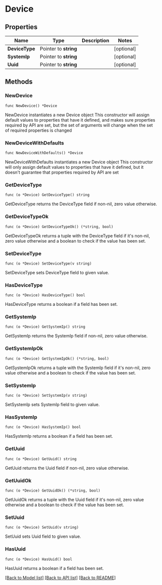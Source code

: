 # Device

## Properties

Name | Type | Description | Notes
------------ | ------------- | ------------- | -------------
**DeviceType** | Pointer to **string** |  | [optional] 
**SystemIp** | Pointer to **string** |  | [optional] 
**Uuid** | Pointer to **string** |  | [optional] 

## Methods

### NewDevice

`func NewDevice() *Device`

NewDevice instantiates a new Device object
This constructor will assign default values to properties that have it defined,
and makes sure properties required by API are set, but the set of arguments
will change when the set of required properties is changed

### NewDeviceWithDefaults

`func NewDeviceWithDefaults() *Device`

NewDeviceWithDefaults instantiates a new Device object
This constructor will only assign default values to properties that have it defined,
but it doesn't guarantee that properties required by API are set

### GetDeviceType

`func (o *Device) GetDeviceType() string`

GetDeviceType returns the DeviceType field if non-nil, zero value otherwise.

### GetDeviceTypeOk

`func (o *Device) GetDeviceTypeOk() (*string, bool)`

GetDeviceTypeOk returns a tuple with the DeviceType field if it's non-nil, zero value otherwise
and a boolean to check if the value has been set.

### SetDeviceType

`func (o *Device) SetDeviceType(v string)`

SetDeviceType sets DeviceType field to given value.

### HasDeviceType

`func (o *Device) HasDeviceType() bool`

HasDeviceType returns a boolean if a field has been set.

### GetSystemIp

`func (o *Device) GetSystemIp() string`

GetSystemIp returns the SystemIp field if non-nil, zero value otherwise.

### GetSystemIpOk

`func (o *Device) GetSystemIpOk() (*string, bool)`

GetSystemIpOk returns a tuple with the SystemIp field if it's non-nil, zero value otherwise
and a boolean to check if the value has been set.

### SetSystemIp

`func (o *Device) SetSystemIp(v string)`

SetSystemIp sets SystemIp field to given value.

### HasSystemIp

`func (o *Device) HasSystemIp() bool`

HasSystemIp returns a boolean if a field has been set.

### GetUuid

`func (o *Device) GetUuid() string`

GetUuid returns the Uuid field if non-nil, zero value otherwise.

### GetUuidOk

`func (o *Device) GetUuidOk() (*string, bool)`

GetUuidOk returns a tuple with the Uuid field if it's non-nil, zero value otherwise
and a boolean to check if the value has been set.

### SetUuid

`func (o *Device) SetUuid(v string)`

SetUuid sets Uuid field to given value.

### HasUuid

`func (o *Device) HasUuid() bool`

HasUuid returns a boolean if a field has been set.


[[Back to Model list]](../README.md#documentation-for-models) [[Back to API list]](../README.md#documentation-for-api-endpoints) [[Back to README]](../README.md)


